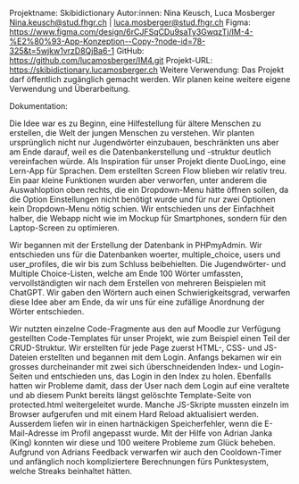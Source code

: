 Projektname: Skibidictionary
Autor:innen: Nina Keusch, Luca Mosberger
Nina.keusch@stud.fhgr.ch | luca.mosberger@stud.fhgr.ch 
Figma: https://www.figma.com/design/6rCJFSqCDu9saTy3GwqzTj/IM-4-%E2%80%93-App-Konzeption--Copy-?node-id=78-325&t=5wjkw1vrzD8QjBa6-1 
GitHub: https://github.com/lucamosberger/IM4.git 
Projekt-URL: https://skibidictionary.lucamosberger.ch
Weitere Verwendung: Das Projekt darf öffentlich zugänglich gemacht werden. Wir planen keine weitere eigene Verwendung und Überarbeitung. 

Dokumentation:

Die Idee war es zu Beginn, eine Hilfestellung für ältere Menschen zu erstellen, die Welt der jungen Menschen zu verstehen. Wir planten ursprünglich nicht nur Jugendwörter einzubauen, beschränkten uns aber am Ende darauf, weil es die Datenbankerstellung und -struktur deutlich vereinfachen würde. Als Inspiration für unser Projekt diente DuoLingo, eine Lern-App für Sprachen. Dem erstellten Screen Flow blieben wir relativ treu. Ein paar kleine Funktionen wurden aber verworfen, unter anderem die Auswahloption oben rechts, die ein Dropdown-Menu hätte öffnen sollen, da die Option Einstellungen nicht benötigt wurde und für nur zwei Optionen kein Dropdown-Menu nötig schien. Wir entschieden uns der Einfachheit halber, die Webapp nicht wie im Mockup für Smartphones, sondern für den Laptop-Screen zu optimieren. 

Wir begannen mit der Erstellung der Datenbank in PHPmyAdmin. Wir entschieden uns für die Datenbanken woerter, multiple_choice, users und user_profiles, die wir bis zum Schluss beibehielten. Die Jugendwörter- und Multiple Choice-Listen, welche am Ende 100 Wörter umfassten, vervollständigten wir nach dem Erstellen von mehreren Beispielen mit ChatGPT. Wir gaben den Wörtern auch einen Schwierigkeitsgrad, verwarfen diese Idee aber am Ende, da wir uns für eine zufällige Anordnung der Wörter entschieden. 

Wir nutzten einzelne Code-Fragmente aus den auf Moodle zur Verfügung gestellten Code-Templates für unser Projekt, wie zum Beispiel einen Teil der CRUD-Struktur. Wir erstellten für jede Page zuerst HTML-, CSS- und JS-Dateien erstellten und begannen mit dem Login. Anfangs bekamen wir ein grosses durcheinander mit zwei sich überschneidenden Index- und Login-Seiten und entschieden uns, das Login in den Index zu holen. Ebenfalls hatten wir Probleme damit, dass der User nach dem Login auf eine veraltete und ab diesem Punkt bereits längst gelöschte Template-Seite von protected.html weitergeleitet wurde. Manche JS-Skripte mussten einzeln im Browser aufgerufen und mit einem Hard Reload aktualisiert werden. Ausserdem liefen wir in einen hartnäckigen Speicherfehler, wenn die E-Mail-Adresse im Profil angepasst wurde. Mit der Hilfe von Adrian Janka (King) konnten wir diese und 100 weitere Probleme zum Glück beheben. Aufgrund von Adrians Feedback verwarfen wir auch den Cooldown-Timer und anfänglich noch kompliziertere Berechnungen fürs Punktesystem, welche Streaks beinhaltet hätten. 
